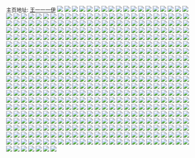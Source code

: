主页地址: [王一一一伊](https://weibo.com/u/6281060419) 
![](https://wx4.sinaimg.cn/mw2000/006R4GK7ly1gse74gouhmj31lh24n1kz.jpg) 
![](https://wx4.sinaimg.cn/mw2000/006R4GK7ly1gsddp45deqj32c02c0k7m.jpg) 
![](https://wx4.sinaimg.cn/mw2000/006R4GK7ly1gsddp38z71j61ws1wsdqy02.jpg) 
![](https://wx4.sinaimg.cn/mw2000/006R4GK7ly1gsddp59yi9j32c02c0txf.jpg) 
![](https://wx4.sinaimg.cn/mw2000/006R4GK7ly1gsddp28k4yj32c02c07lr.jpg) 
![](https://wx4.sinaimg.cn/mw2000/006R4GK7ly1gsb2dtpb1rj320d2oh4qv.jpg) 
![](https://wx4.sinaimg.cn/mw2000/006R4GK7ly1gsb2dy4m41j32c0340he2.jpg) 
![](https://wx4.sinaimg.cn/mw2000/006R4GK7ly1gsb2e3osckj32c0340u13.jpg) 
![](https://wx4.sinaimg.cn/mw2000/006R4GK7ly1gsb2e6lyagj31jm226x6r.jpg) 
![](https://wx4.sinaimg.cn/mw2000/006R4GK7ly1gsb2e9mht5j31vd2huqv9.jpg) 
![](https://wx4.sinaimg.cn/mw2000/006R4GK7ly1gsb2ekn6xnj32c0340b2e.jpg) 
![](https://wx4.sinaimg.cn/mw2000/006R4GK7ly1gsb2ed6jpgj32c0340x6q.jpg) 
![](https://wx4.sinaimg.cn/mw2000/006R4GK7ly1gsb2egqp93j31sc2ds4qs.jpg) 
![](https://wx4.sinaimg.cn/mw2000/006R4GK7ly1gsb2em3p7kj32c0340b0g.jpg) 
![](https://wx4.sinaimg.cn/mw2000/006R4GK7ly1gs9xzqxhkcj32c0340nja.jpg) 
![](https://wx4.sinaimg.cn/mw2000/006R4GK7ly1gs8htkbagoj30uo0n0425.jpg) 
![](https://wx4.sinaimg.cn/mw2000/006R4GK7ly1gs8htkl3okj30uo0n0n1c.jpg) 
![](https://wx4.sinaimg.cn/mw2000/006R4GK7ly1gs8htku60xj60uo0n0gpg02.jpg) 
![](https://wx4.sinaimg.cn/mw2000/006R4GK7ly1gs8htjfncpj30w70n0430.jpg) 
![](https://wx4.sinaimg.cn/mw2000/006R4GK7ly1gs8htl1nw4j30mg0gu40x.jpg) 
![](https://wx4.sinaimg.cn/mw2000/006R4GK7ly1gs8htot9r9j328w2zv1l8.jpg) 
![](https://wx4.sinaimg.cn/mw2000/006R4GK7ly1gs6b10z7rtj31o0280qv9.jpg) 
![](https://wx4.sinaimg.cn/mw2000/006R4GK7ly1gs6b0dtkjaj31sc2dsu12.jpg) 
![](https://wx4.sinaimg.cn/mw2000/006R4GK7ly1gs6b125ap5j30zk0k042h.jpg) 
![](https://wx4.sinaimg.cn/mw2000/006R4GK7ly1gs6b1gifwyj31uk2gq7wi.jpg) 
![](https://wx4.sinaimg.cn/mw2000/006R4GK7ly1gs6b0kfj22j32681moe82.jpg) 
![](https://wx4.sinaimg.cn/mw2000/006R4GK7ly1gs6b1nvfzxj33402c04hq.jpg) 
![](https://wx4.sinaimg.cn/mw2000/006R4GK7ly1gs6b1ai0uaj32aq32ae83.jpg) 
![](https://wx4.sinaimg.cn/mw2000/006R4GK7ly1gs6b1hsiafj31dq11b16s.jpg) 
![](https://wx4.sinaimg.cn/mw2000/006R4GK7ly1gs6b1ligvgj32c03407wh.jpg) 
![](https://wx4.sinaimg.cn/mw2000/006R4GK7ly1gs4u734021j30rr0ktn0w.jpg) 
![](https://wx4.sinaimg.cn/mw2000/006R4GK7ly1gs434b0agzj31sc2ds4qx.jpg) 
![](https://wx4.sinaimg.cn/mw2000/006R4GK7ly1gs434ei6gwj31nu28we88.jpg) 
![](https://wx4.sinaimg.cn/mw2000/006R4GK7ly1gs4345mptcj325g2vh1fi.jpg) 
![](https://wx4.sinaimg.cn/mw2000/006R4GK7ly1gs434fv904j31y62lknpd.jpg) 
![](https://wx4.sinaimg.cn/mw2000/006R4GK7ly1gs17k4p37lj32ta23ykju.jpg) 
![](https://wx4.sinaimg.cn/mw2000/006R4GK7ly1gs07ydip94j32f11tax6q.jpg) 
![](https://wx4.sinaimg.cn/mw2000/006R4GK7ly1gs07y40n7qj31ex1vwkjl.jpg) 
![](https://wx4.sinaimg.cn/mw2000/006R4GK7ly1gs07ygwzfkj30ux17b4j2.jpg) 
![](https://wx4.sinaimg.cn/mw2000/006R4GK7ly1gs06m5jyvsj31xa2kdnpf.jpg) 
![](https://wx4.sinaimg.cn/mw2000/006R4GK7ly1gs06l2p9q3j31g61ywe81.jpg) 
![](https://wx4.sinaimg.cn/mw2000/006R4GK7ly1gs06mzlv0zj322o2rl1kz.jpg) 
![](https://wx4.sinaimg.cn/mw2000/006R4GK7ly1gs06loxrpmj31q01q1u0x.jpg) 
![](https://wx4.sinaimg.cn/mw2000/006R4GK7ly1gs06mb3a12j32722721ky.jpg) 
![](https://wx4.sinaimg.cn/mw2000/006R4GK7ly1gs06mm9huzj32bz2bzx6q.jpg) 
![](https://wx4.sinaimg.cn/mw2000/006R4GK7ly1gs06n3e0ffj32c0340tst.jpg) 
![](https://wx4.sinaimg.cn/mw2000/006R4GK7ly1gs06n8fx8tj324j2u1x6p.jpg) 
![](https://wx4.sinaimg.cn/mw2000/006R4GK7ly1gs06nfjqgwj327c27dqva.jpg) 
![](https://wx4.sinaimg.cn/mw2000/006R4GK7ly1grx6tbaug1j31o01o0npe.jpg) 
![](https://wx4.sinaimg.cn/mw2000/006R4GK7ly1grx6tp7byij31j021c7wl.jpg) 
![](https://wx4.sinaimg.cn/mw2000/006R4GK7ly1gruky3jewzj32c0340kjx.jpg) 
![](https://wx4.sinaimg.cn/mw2000/006R4GK7ly1grukwsr60zj32c03407wi.jpg) 
![](https://wx4.sinaimg.cn/mw2000/006R4GK7ly1grukyo71yhj32c0340kjr.jpg) 
![](https://wx4.sinaimg.cn/mw2000/006R4GK7ly1grukypcapej31xz2lbdmx.jpg) 
![](https://wx4.sinaimg.cn/mw2000/006R4GK7ly1grukyqqo4rj32c0340wns.jpg) 
![](https://wx4.sinaimg.cn/mw2000/006R4GK7ly1grukyu2k1hj32c0340e36.jpg) 
![](https://wx4.sinaimg.cn/mw2000/006R4GK7ly1gruf5ijqivj31i32041kx.jpg) 
![](https://wx4.sinaimg.cn/mw2000/006R4GK7ly1gruf6337qxj31oe28jqvb.jpg) 
![](https://wx4.sinaimg.cn/mw2000/006R4GK7ly1gruf5eo2dxj31qa2b27wh.jpg) 
![](https://wx4.sinaimg.cn/mw2000/006R4GK7ly1gruf72n98kj32c03407wt.jpg) 
![](https://wx4.sinaimg.cn/mw2000/006R4GK7ly1grtbzlp73aj30uk0ukwmp.jpg) 
![](https://wx4.sinaimg.cn/mw2000/006R4GK7ly1grtbzwl4eqj32yo1zyu0y.jpg) 
![](https://wx4.sinaimg.cn/mw2000/006R4GK7ly1grtbzmsafgj30n01dsaue.jpg) 
![](https://wx4.sinaimg.cn/mw2000/006R4GK7ly1grtc02buc4j61m01nzhdt02.jpg) 
![](https://wx4.sinaimg.cn/mw2000/006R4GK7ly1grtbzyncs3j33402c0qnw.jpg) 
![](https://wx4.sinaimg.cn/mw2000/006R4GK7ly1grtc0atlx0j31kw1kw1kz.jpg) 
![](https://wx4.sinaimg.cn/mw2000/006R4GK7ly1grs75nhfehj31my26lnpf.jpg) 
![](https://wx4.sinaimg.cn/mw2000/006R4GK7ly1grs74dr101j31nt27q7wh.jpg) 
![](https://wx4.sinaimg.cn/mw2000/006R4GK7ly1gromnci6mlj31st2ef1kx.jpg) 
![](https://wx4.sinaimg.cn/mw2000/006R4GK7ly1gromn9rtm9j30n01dsb29.jpg) 
![](https://wx4.sinaimg.cn/mw2000/006R4GK7ly1grnyb34i6tj33402c0npd.jpg) 
![](https://wx4.sinaimg.cn/mw2000/006R4GK7ly1grnyb5b8yzj30n01ds1kx.jpg) 
![](https://wx4.sinaimg.cn/mw2000/006R4GK7ly1grnybdyix7j32jo1wrx6p.jpg) 
![](https://wx4.sinaimg.cn/mw2000/006R4GK7ly1grnybz51k1j32bb333hdu.jpg) 
![](https://wx4.sinaimg.cn/mw2000/006R4GK7ly1grnybq1z09j32qf4dve84.jpg) 
![](https://wx4.sinaimg.cn/mw2000/006R4GK7ly1grnyc69gq9j33332bbx6q.jpg) 
![](https://wx4.sinaimg.cn/mw2000/006R4GK7ly1grnycfo73hj33332bbe83.jpg) 
![](https://wx4.sinaimg.cn/mw2000/006R4GK7ly1grnycr0e4ij33332bbu0z.jpg) 
![](https://wx4.sinaimg.cn/mw2000/006R4GK7ly1grnycwnjvvj31tn2fjkjl.jpg) 
![](https://wx4.sinaimg.cn/mw2000/006R4GK7ly1grmpgx0ffwj31fp1wxqv9.jpg) 
![](https://wx4.sinaimg.cn/mw2000/006R4GK7ly1grmpifkkm8j32h91uy7wp.jpg) 
![](https://wx4.sinaimg.cn/mw2000/006R4GK7ly1grmpggmagxj31k02bzkjs.jpg) 
![](https://wx4.sinaimg.cn/mw2000/006R4GK7ly1grmpivr32hj31k522u1l2.jpg) 
![](https://wx4.sinaimg.cn/mw2000/006R4GK7ly1grmphr11saj31sc2drkjs.jpg) 
![](https://wx4.sinaimg.cn/mw2000/006R4GK7ly1grmpj7oiupj31bh1rbkjo.jpg) 
![](https://wx4.sinaimg.cn/mw2000/006R4GK7ly1grmpjtco3rj31qs2bqkjq.jpg) 
![](https://wx4.sinaimg.cn/mw2000/006R4GK7ly1grmpjbjafyj33402c0e81.jpg) 
![](https://wx4.sinaimg.cn/mw2000/006R4GK7ly1grmpk5wzrjj61sx2ek4qs02.jpg) 
![](https://wx4.sinaimg.cn/mw2000/006R4GK7ly1grmbuigmwdj32mc1yr7wi.jpg) 
![](https://wx4.sinaimg.cn/mw2000/006R4GK7ly1grmbukhg6dj330j29e1kx.jpg) 
![](https://wx4.sinaimg.cn/mw2000/006R4GK7ly1grlmohk5z3j32nu1zwe81.jpg) 
![](https://wx4.sinaimg.cn/mw2000/006R4GK7ly1grlmodnsjwj33402c0x6v.jpg) 
![](https://wx4.sinaimg.cn/mw2000/006R4GK7ly1grl749itanj31tb2f3hdu.jpg) 
![](https://wx4.sinaimg.cn/mw2000/006R4GK7ly1grl74764umj30n01ds4qp.jpg) 
![](https://wx4.sinaimg.cn/mw2000/006R4GK7ly1grl74ce6bej32c0340npd.jpg) 
![](https://wx4.sinaimg.cn/mw2000/006R4GK7ly1grl74im9qzj32on20hhdz.jpg) 
![](https://wx4.sinaimg.cn/mw2000/006R4GK7ly1grl74jidrgj30uu0kk7bp.jpg) 
![](https://wx4.sinaimg.cn/mw2000/006R4GK7ly1grl74kd2vqj30u00tzkba.jpg) 
![](https://wx4.sinaimg.cn/mw2000/006R4GK7ly1grl74mlavbj32c02c0e81.jpg) 
![](https://wx4.sinaimg.cn/mw2000/006R4GK7ly1grl74oa2qej30ja15rahm.jpg) 
![](https://wx4.sinaimg.cn/mw2000/006R4GK7ly1grl74zpvqkj32dr1sc7wm.jpg) 
![](https://wx4.sinaimg.cn/mw2000/006R4GK7ly1grgi0fhfikj31tf2f8h70.jpg) 
![](https://wx4.sinaimg.cn/mw2000/006R4GK7ly1grgi0o7niaj31rb2cex6q.jpg) 
![](https://wx4.sinaimg.cn/mw2000/006R4GK7ly1grgi21p81tj326m2wtx70.jpg) 
![](https://wx4.sinaimg.cn/mw2000/006R4GK7ly1grgi12uxg0j32ds1sce85.jpg) 
![](https://wx4.sinaimg.cn/mw2000/006R4GK7ly1grgi22os1wj30n00euwfl.jpg) 
![](https://wx4.sinaimg.cn/mw2000/006R4GK7ly1grgi29e6h2j32yw286u0y.jpg) 
![](https://wx4.sinaimg.cn/mw2000/006R4GK7ly1grgi2dqp3aj32c0340hdt.jpg) 
![](https://wx4.sinaimg.cn/mw2000/006R4GK7ly1grgi32ip6uj32c02c01l5.jpg) 
![](https://wx4.sinaimg.cn/mw2000/006R4GK7ly1grgi34snkmj329c1p0e2w.jpg) 
![](https://wx4.sinaimg.cn/mw2000/006R4GK7ly1grbv0l36tnj329o30wb2l.jpg) 
![](https://wx4.sinaimg.cn/mw2000/006R4GK7ly1grbv0pzzcjj326v2x6x6p.jpg) 
![](https://wx4.sinaimg.cn/mw2000/006R4GK7ly1grbv1zpiayj335s23u1ld.jpg) 
![](https://wx4.sinaimg.cn/mw2000/006R4GK7ly1grbv2lz3p2j34802tche0.jpg) 
![](https://wx4.sinaimg.cn/mw2000/006R4GK7ly1grbv37aj21j31w12iqu12.jpg) 
![](https://wx4.sinaimg.cn/mw2000/006R4GK7ly1grbv3lqyszj31yd1gshdx.jpg) 
![](https://wx4.sinaimg.cn/mw2000/006R4GK7ly1grbuzgbhnxj30tu1h3wq3.jpg) 
![](https://wx4.sinaimg.cn/mw2000/006R4GK7ly1grbv3xg216j32bb333u0z.jpg) 
![](https://wx4.sinaimg.cn/mw2000/006R4GK7ly1grbv42olusj33332bb4qq.jpg) 
![](https://wx4.sinaimg.cn/mw2000/006R4GK7ly1gra25ima3xj30mc0ts0zm.jpg) 
![](https://wx4.sinaimg.cn/mw2000/006R4GK7ly1gra25suqi7j33332bb1kz.jpg) 
![](https://wx4.sinaimg.cn/mw2000/006R4GK7ly1gra26gv2k3j326v2x6x6p.jpg) 
![](https://wx4.sinaimg.cn/mw2000/006R4GK7ly1gra264rl0mj31qc2b4b2b.jpg) 
![](https://wx4.sinaimg.cn/mw2000/006R4GK7ly1gra267x259j31qy2bxb29.jpg) 
![](https://wx4.sinaimg.cn/mw2000/006R4GK7ly1gra26aq4yaj31po2a84qp.jpg) 
![](https://wx4.sinaimg.cn/mw2000/006R4GK7ly1gra26ozvkgj32bb333npd.jpg) 
![](https://wx4.sinaimg.cn/mw2000/006R4GK7ly1gra25ftuhfj315p1jmnii.jpg) 
![](https://wx4.sinaimg.cn/mw2000/006R4GK7ly1gra26xhu7tj323e2sjx6p.jpg) 
![](https://wx4.sinaimg.cn/mw2000/006R4GK7ly1gr7tb1g7xoj33402c0nct.jpg) 
![](https://wx4.sinaimg.cn/mw2000/006R4GK7ly1gr7tb38nn4j33402c0apb.jpg) 
![](https://wx4.sinaimg.cn/mw2000/006R4GK7ly1gr7taz9jpaj33402c07jo.jpg) 
![](https://wx4.sinaimg.cn/mw2000/006R4GK7ly1gr7p5nz3lqj30n01ds4gs.jpg) 
![](https://wx4.sinaimg.cn/mw2000/006R4GK7ly1gr7p4ezoa2j33332bb4qr.jpg) 
![](https://wx4.sinaimg.cn/mw2000/006R4GK7ly1gr7p5odup3j30jw0ecgmn.jpg) 
![](https://wx4.sinaimg.cn/mw2000/006R4GK7ly1gr7p3aal8cj33332bbkjt.jpg) 
![](https://wx4.sinaimg.cn/mw2000/006R4GK7ly1gr7p5wr8p3j32av2avkjm.jpg) 
![](https://wx4.sinaimg.cn/mw2000/006R4GK7ly1gr7p669aqcj31zi2nc4qq.jpg) 
![](https://wx4.sinaimg.cn/mw2000/006R4GK7ly1gr7p6erijdj32x726w7wi.jpg) 
![](https://wx4.sinaimg.cn/mw2000/006R4GK7ly1gr7p6lselnj320b2oeb2a.jpg) 
![](https://wx4.sinaimg.cn/mw2000/006R4GK7ly1gr7p6yud9rj33332bbb2c.jpg) 
![](https://wx4.sinaimg.cn/mw2000/006R4GK7ly1gr6br7m2mhj33402c04pl.jpg) 
![](https://wx4.sinaimg.cn/mw2000/006R4GK7ly1gr6br9dxp6j30jx0rc455.jpg) 
![](https://wx4.sinaimg.cn/mw2000/006R4GK7ly1gr6brb3zaqj32ds1sckgf.jpg) 
![](https://wx4.sinaimg.cn/mw2000/006R4GK7ly1gr6brznyrzj33402c0qva.jpg) 
![](https://wx4.sinaimg.cn/mw2000/006R4GK7ly1gr6bs4qai2j33402c0qv5.jpg) 
![](https://wx4.sinaimg.cn/mw2000/006R4GK7ly1gr6bsaj5n0j31q42aue81.jpg) 
![](https://wx4.sinaimg.cn/mw2000/006R4GK7ly1gr6bsco2bwj30n01dsar9.jpg) 
![](https://wx4.sinaimg.cn/mw2000/006R4GK7ly1gr6bsfnjxej32wh2151kx.jpg) 
![](https://wx4.sinaimg.cn/mw2000/006R4GK7ly1gr6bsgx6phj30n01dsgrg.jpg) 
![](https://wx4.sinaimg.cn/mw2000/006R4GK7ly1gr1z6henplj32ds1scb2d.jpg) 
![](https://wx4.sinaimg.cn/mw2000/006R4GK7ly1gr1z619h15j328z3001kz.jpg) 
![](https://wx4.sinaimg.cn/mw2000/006R4GK7ly1gr1z6uc1u9j31h11yq7wj.jpg) 
![](https://wx4.sinaimg.cn/mw2000/006R4GK7ly1gr1z6lhb68j32b31qbx6p.jpg) 
![](https://wx4.sinaimg.cn/mw2000/006R4GK7ly1gr1z7hl6tmj33402c0he0.jpg) 
![](https://wx4.sinaimg.cn/mw2000/006R4GK7ly1gr1z8tjkslj32c0340npt.jpg) 
![](https://wx4.sinaimg.cn/mw2000/006R4GK7ly1gr1kbkdpjmj31e821xu0y.jpg) 
![](https://wx4.sinaimg.cn/mw2000/006R4GK7ly1gqykcv4kgyj31sc2ds1l1.jpg) 
![](https://wx4.sinaimg.cn/mw2000/006R4GK7ly1gqykcxlexcj32b31qbx6p.jpg) 
![](https://wx4.sinaimg.cn/mw2000/006R4GK7ly1gqykd2hf5xj32c0340npt.jpg) 
![](https://wx4.sinaimg.cn/mw2000/006R4GK7ly1gqykct009dj32dw1sfkg3.jpg) 
![](https://wx4.sinaimg.cn/mw2000/006R4GK7ly1gqykd4lqukj31sc2ds4qt.jpg) 
![](https://wx4.sinaimg.cn/mw2000/006R4GK7ly1gqykd6rv0fj32ds1sckjo.jpg) 
![](https://wx4.sinaimg.cn/mw2000/006R4GK7ly1gqulzbrfw2j31kg1kgu03.jpg) 
![](https://wx4.sinaimg.cn/mw2000/006R4GK7ly1gqulzfkgf4j320x1cl4qr.jpg) 
![](https://wx4.sinaimg.cn/mw2000/006R4GK7ly1gqsrupqn7vj30mz070myq.jpg) 
![](https://wx4.sinaimg.cn/mw2000/006R4GK7ly1gqsjto821tj32ds1sc1l2.jpg) 
![](https://wx4.sinaimg.cn/mw2000/006R4GK7ly1gqsjtrvf07j32ds1scu11.jpg) 
![](https://wx4.sinaimg.cn/mw2000/006R4GK7ly1gqr7hptesqj335s23u7wj.jpg) 
![](https://wx4.sinaimg.cn/mw2000/006R4GK7ly1gqr7i5hulrj323u35skjm.jpg) 
![](https://wx4.sinaimg.cn/mw2000/006R4GK7ly1gqr7hzwph8j332h21n1l0.jpg) 
![](https://wx4.sinaimg.cn/mw2000/006R4GK7ly1gqr7iqrgo3j31fi1wohdw.jpg) 
![](https://wx4.sinaimg.cn/mw2000/006R4GK7ly1gqr7igqbdyj335s23u4qs.jpg) 
![](https://wx4.sinaimg.cn/mw2000/006R4GK7ly1gqr7iuhllvj31ku23skjp.jpg) 
![](https://wx4.sinaimg.cn/mw2000/006R4GK7ly1gqr7hlyz1rj323u35sx6q.jpg) 
![](https://wx4.sinaimg.cn/mw2000/006R4GK7ly1gqr7il3fs0j334w2394qr.jpg) 
![](https://wx4.sinaimg.cn/mw2000/006R4GK7ly1gqr7ingoxxj335s23ub2b.jpg) 
![](https://wx4.sinaimg.cn/mw2000/006R4GK7ly1gqqi3nnbalj323u35s1l0.jpg) 
![](https://wx4.sinaimg.cn/mw2000/006R4GK7ly1gqqi4draftj323u35s4qq.jpg) 
![](https://wx4.sinaimg.cn/mw2000/006R4GK7ly1gqqi57bjhdj323u35se82.jpg) 
![](https://wx4.sinaimg.cn/mw2000/006R4GK7ly1gqqi4p4vg1j335s23u1l1.jpg) 
![](https://wx4.sinaimg.cn/mw2000/006R4GK7ly1gqqi44davyj33402c04qt.jpg) 
![](https://wx4.sinaimg.cn/mw2000/006R4GK7ly1gqqi52uum8j335s23u4qx.jpg) 
![](https://wx4.sinaimg.cn/mw2000/006R4GK7ly1gqqi48iy1fj31ek23uqv5.jpg) 
![](https://wx4.sinaimg.cn/mw2000/006R4GK7ly1gqqi3urlf6j323u35sb2c.jpg) 
![](https://wx4.sinaimg.cn/mw2000/006R4GK7ly1gqqi5f73h6j31oo23uu10.jpg) 
![](https://wx4.sinaimg.cn/mw2000/006R4GK7ly1gqq5hztfpbj31sc2dsnpe.jpg) 
![](https://wx4.sinaimg.cn/mw2000/006R4GK7ly1gqq5hx0joyj31sc2ds4qq.jpg) 
![](https://wx4.sinaimg.cn/mw2000/006R4GK7ly1gqpadxrkasj31sc2dse82.jpg) 
![](https://wx4.sinaimg.cn/mw2000/006R4GK7ly1gqpae5o0gvj31sc2dsx6p.jpg) 
![](https://wx4.sinaimg.cn/mw2000/006R4GK7ly1gqp5w3vyinj31v61eenpf.jpg) 
![](https://wx4.sinaimg.cn/mw2000/006R4GK7ly1gqp5vrp0tdj31cl1ss1l0.jpg) 
![](https://wx4.sinaimg.cn/mw2000/006R4GK7ly1gqp5wgzscuj31am1q6hdv.jpg) 
![](https://wx4.sinaimg.cn/mw2000/006R4GK7ly1gqo05jxi34j335s23ukjx.jpg) 
![](https://wx4.sinaimg.cn/mw2000/006R4GK7ly1gqo09exlzjj335s23unpo.jpg) 
![](https://wx4.sinaimg.cn/mw2000/006R4GK7ly1gqo06mfcufj323u35sqvg.jpg) 
![](https://wx4.sinaimg.cn/mw2000/006R4GK7ly1gqo07ete5xj32pg1syu13.jpg) 
![](https://wx4.sinaimg.cn/mw2000/006R4GK7ly1gqo04b3mk0j335s23ukjv.jpg) 
![](https://wx4.sinaimg.cn/mw2000/006R4GK7ly1gqo0b73jp8j335s23unpo.jpg) 
![](https://wx4.sinaimg.cn/mw2000/006R4GK7ly1gqo03b7fpbj323u35skjy.jpg) 
![](https://wx4.sinaimg.cn/mw2000/006R4GK7ly1gqo0ch5laxj31ro2nju14.jpg) 
![](https://wx4.sinaimg.cn/mw2000/006R4GK7ly1gqo0eqo94cj335s23u1l8.jpg) 
![](https://wx4.sinaimg.cn/mw2000/006R4GK7ly1gqmy6zoc4gj32wq1xtb2f.jpg) 
![](https://wx4.sinaimg.cn/mw2000/006R4GK7ly1gqmy7vmz4zj34802tcu12.jpg) 
![](https://wx4.sinaimg.cn/mw2000/006R4GK7ly1gqmmugnhcyj31ng2h81l1.jpg) 
![](https://wx4.sinaimg.cn/mw2000/006R4GK7ly1gqmmupch69j323u35snpk.jpg) 
![](https://wx4.sinaimg.cn/mw2000/006R4GK7ly1gqmmu7p4n9j32pr1t57wm.jpg) 
![](https://wx4.sinaimg.cn/mw2000/006R4GK7ly1gqmmv7hdarj323u35sqvc.jpg) 
![](https://wx4.sinaimg.cn/mw2000/006R4GK7ly1gqmmvodehqj335s23u1l8.jpg) 
![](https://wx4.sinaimg.cn/mw2000/006R4GK7ly1gqmmve1bjaj31q32l6x6t.jpg) 
![](https://wx4.sinaimg.cn/mw2000/006R4GK7ly1gqmmut7jlnj311j11jx6q.jpg) 
![](https://wx4.sinaimg.cn/mw2000/006R4GK7ly1gqmmvw8qopj31iw2ad1l3.jpg) 
![](https://wx4.sinaimg.cn/mw2000/006R4GK7ly1gqmmv07u7pj31vw2twqve.jpg) 
![](https://wx4.sinaimg.cn/mw2000/006R4GK7ly1gqkcl5rkg5j31vj2i1qvb.jpg) 
![](https://wx4.sinaimg.cn/mw2000/006R4GK7ly1gqkcm9zywyj33342bcx75.jpg) 
![](https://wx4.sinaimg.cn/mw2000/006R4GK7ly1gqkckkqtz8j32ds1scqvb.jpg) 
![](https://wx4.sinaimg.cn/mw2000/006R4GK7ly1gqkcmdcejsj31hc0u0k40.jpg) 
![](https://wx4.sinaimg.cn/mw2000/006R4GK7ly1gqjdxzk6smj33332bbqv5.jpg) 
![](https://wx4.sinaimg.cn/mw2000/006R4GK7ly1gqj5ie6t25j319o1owqv7.jpg) 
![](https://wx4.sinaimg.cn/mw2000/006R4GK7ly1gqj5iinc3pj31ch1smqv7.jpg) 
![](https://wx4.sinaimg.cn/mw2000/006R4GK7ly1gqj5hw6wwxj31g21xfb29.jpg) 
![](https://wx4.sinaimg.cn/mw2000/006R4GK7ly1gqj5inmyqwj31t02eo1l5.jpg) 
![](https://wx4.sinaimg.cn/mw2000/006R4GK7ly1gqj5is9ci5j31sy2elkjs.jpg) 
![](https://wx4.sinaimg.cn/mw2000/006R4GK7ly1gqj5iubz2tj31of28jhdu.jpg) 
![](https://wx4.sinaimg.cn/mw2000/006R4GK7ly1gqj5i7a67zj31ot292hdz.jpg) 
![](https://wx4.sinaimg.cn/mw2000/006R4GK7ly1gqgov7yi56j32yg27ub2a.jpg) 
![](https://wx4.sinaimg.cn/mw2000/006R4GK7ly1gqgovbvv7rj31vi2i1npi.jpg) 
![](https://wx4.sinaimg.cn/mw2000/006R4GK7ly1gqgovek5h4j31zo2nknpg.jpg) 
![](https://wx4.sinaimg.cn/mw2000/006R4GK7ly1gqgovgv4wwj31y32lghdv.jpg) 
![](https://wx4.sinaimg.cn/mw2000/006R4GK7ly1gqcghfh6hvj31ku23s1l5.jpg) 
![](https://wx4.sinaimg.cn/mw2000/006R4GK7ly1gqcghl4m1tj31d51tj4qu.jpg) 
![](https://wx4.sinaimg.cn/mw2000/006R4GK7ly1gqcghpcuj5j31mi260b2h.jpg) 
![](https://wx4.sinaimg.cn/mw2000/006R4GK7ly1gqcd9xm8juj31kb234npd.jpg) 
![](https://wx4.sinaimg.cn/mw2000/006R4GK7ly1gqb564yok4j30n00cxwfr.jpg) 
![](https://wx4.sinaimg.cn/mw2000/006R4GK7ly1gqa2o47n8rj30tz0mik9i.jpg) 
![](https://wx4.sinaimg.cn/mw2000/006R4GK7ly1gq8yb72zo4j31g62694qt.jpg) 
![](https://wx4.sinaimg.cn/mw2000/006R4GK7ly1gq8yau5fglj31t02g81l3.jpg) 
![](https://wx4.sinaimg.cn/mw2000/006R4GK7ly1gq8yai7me1j32c033zqvj.jpg) 
![](https://wx4.sinaimg.cn/mw2000/006R4GK7ly1gq64mmqq42j31a20yknit.jpg) 
![](https://wx4.sinaimg.cn/mw2000/006R4GK7ly1gq5apxfhwxj30n00oxq6r.jpg) 
![](https://wx4.sinaimg.cn/mw2000/006R4GK7ly1gq21z8ohjdj33332bbqv5.jpg) 
![](https://wx4.sinaimg.cn/mw2000/006R4GK7ly1gq1pdu9b9dj32bb333e82.jpg) 
![](https://wx4.sinaimg.cn/mw2000/006R4GK7ly1gq1peg0a5lj32sh23dx6q.jpg) 
![](https://wx4.sinaimg.cn/mw2000/006R4GK7ly1gq1pdn2wcbj32bb333b2b.jpg) 
![](https://wx4.sinaimg.cn/mw2000/006R4GK7ly1gq1pe81nycj32bb333x6v.jpg) 
![](https://wx4.sinaimg.cn/mw2000/006R4GK7ly1gq1pebeeyfj31ka2327wh.jpg) 
![](https://wx4.sinaimg.cn/mw2000/006R4GK7ly1gq1pdc00stj32bb333b2b.jpg) 
![](https://wx4.sinaimg.cn/mw2000/006R4GK7ly1gq1pembx0nj323t2kd1kz.jpg) 
![](https://wx4.sinaimg.cn/mw2000/006R4GK7ly1gq1perja1oj32bb333hdu.jpg) 
![](https://wx4.sinaimg.cn/mw2000/006R4GK7ly1gq1peys847j32bb333e83.jpg) 
![](https://wx4.sinaimg.cn/mw2000/006R4GK7ly1gq0sfpubelj325m2vi4qq.jpg) 
![](https://wx4.sinaimg.cn/mw2000/006R4GK7ly1gq0sfwq1vrj31qh333u0x.jpg) 
![](https://wx4.sinaimg.cn/mw2000/006R4GK7ly1gq0sg9209lj31y62lkx6q.jpg) 
![](https://wx4.sinaimg.cn/mw2000/006R4GK7ly1gq0sh3f3yrj326j1k3u11.jpg) 
![](https://wx4.sinaimg.cn/mw2000/006R4GK7ly1gq0shhi9k5j32tf242x6w.jpg) 
![](https://wx4.sinaimg.cn/mw2000/006R4GK7ly1gq0siioxevj32uv1lub2g.jpg) 
![](https://wx4.sinaimg.cn/mw2000/006R4GK7ly1gq0sk91ztnj31sc2dsnpj.jpg) 
![](https://wx4.sinaimg.cn/mw2000/006R4GK7ly1gq0s5rryb9j32801o0b2c.jpg) 
![](https://wx4.sinaimg.cn/mw2000/006R4GK7ly1gq0s56xxxtj31ph29znph.jpg) 
![](https://wx4.sinaimg.cn/mw2000/006R4GK7ly1gpztie58z8j31ld128npf.jpg) 
![](https://wx4.sinaimg.cn/mw2000/006R4GK7ly1gpztizhzufj334222pu16.jpg) 
![](https://wx4.sinaimg.cn/mw2000/006R4GK7ly1gpztj9kixvj34802tcnpg.jpg) 
![](https://wx4.sinaimg.cn/mw2000/006R4GK7ly1gpztj2cpqej32hu1ejb29.jpg) 
![](https://wx4.sinaimg.cn/mw2000/006R4GK7ly1gpzti4rmmsj31zz2zze88.jpg) 
![](https://wx4.sinaimg.cn/mw2000/006R4GK7ly1gpztjfda0xj34802tc1l0.jpg) 
![](https://wx4.sinaimg.cn/mw2000/006R4GK7ly1gpztjsomv6j323u35s7wi.jpg) 
![](https://wx4.sinaimg.cn/mw2000/006R4GK7ly1gpztjpjnydj32t323u1l3.jpg) 
![](https://wx4.sinaimg.cn/mw2000/006R4GK7ly1gpztjuxkmbj32sn1v2kjl.jpg) 
![](https://wx4.sinaimg.cn/mw2000/006R4GK7ly1gpzkwthlcsj335s23unpk.jpg) 
![](https://wx4.sinaimg.cn/mw2000/006R4GK7ly1gpzkwqd5sxj34802tcb2c.jpg) 
![](https://wx4.sinaimg.cn/mw2000/006R4GK7ly1gpzkx4r06cj34802tcqv7.jpg) 
![](https://wx4.sinaimg.cn/mw2000/006R4GK7ly1gpzkwwai9aj32md1ysnpj.jpg) 
![](https://wx4.sinaimg.cn/mw2000/006R4GK7ly1gpzkwz9rrfj323u35se89.jpg) 
![](https://wx4.sinaimg.cn/mw2000/006R4GK7ly1gpzkx2p430j335s23ukjr.jpg) 
![](https://wx4.sinaimg.cn/mw2000/006R4GK7ly1gpzkx7d1yoj34802tcu10.jpg) 
![](https://wx4.sinaimg.cn/mw2000/006R4GK7ly1gpzkx9mkd9j34802tce83.jpg) 
![](https://wx4.sinaimg.cn/mw2000/006R4GK7ly1gpzkxc9cb3j34802tckjo.jpg) 
![](https://wx4.sinaimg.cn/mw2000/006R4GK7ly1gpyr7dzj40j30n01ds4ex.jpg) 
![](https://wx4.sinaimg.cn/mw2000/006R4GK7ly1gpxiwjin6oj31wc2j4npj.jpg) 
![](https://wx4.sinaimg.cn/mw2000/006R4GK7ly1gpxixwe6fij320j2opkjt.jpg) 
![](https://wx4.sinaimg.cn/mw2000/006R4GK7ly1gpxiy4yytej30sk0sknpd.jpg) 
![](https://wx4.sinaimg.cn/mw2000/006R4GK7ly1gpxiylafg5j33402c01kz.jpg) 
![](https://wx4.sinaimg.cn/mw2000/006R4GK7ly1gpxizrxv5wj32032o44qw.jpg) 
![](https://wx4.sinaimg.cn/mw2000/006R4GK7ly1gpxizt5k2gj30u00u0wi0.jpg) 
![](https://wx4.sinaimg.cn/mw2000/006R4GK7ly1gpwe85d7t3j33402c0qv6.jpg) 
![](https://wx4.sinaimg.cn/mw2000/006R4GK7ly1gpwe7zj87bj327n2y77wj.jpg) 
![](https://wx4.sinaimg.cn/mw2000/006R4GK7ly1gpwe7y1ecoj333z2bze82.jpg) 
![](https://wx4.sinaimg.cn/mw2000/006R4GK7ly1gpwe813nqbj31wz2jzqv6.jpg) 
![](https://wx4.sinaimg.cn/mw2000/006R4GK7ly1gpwe876x2yj30jz09mjru.jpg) 
![](https://wx4.sinaimg.cn/mw2000/006R4GK7ly1gpwe7yinfij31h60u0dlb.jpg) 
![](https://wx4.sinaimg.cn/mw2000/006R4GK7ly1gpwe82jyr9j32bb333kjn.jpg) 
![](https://wx4.sinaimg.cn/mw2000/006R4GK7ly1gpwe83pxf8j33402c01kz.jpg) 
![](https://wx4.sinaimg.cn/mw2000/006R4GK7ly1gpwe866bw3j31so2e9u0x.jpg) 
![](https://wx4.sinaimg.cn/mw2000/006R4GK7ly1gputdjsj9nj332p2b0u12.jpg) 
![](https://wx4.sinaimg.cn/mw2000/006R4GK7ly1gputdgbq00j31vu2ighdz.jpg) 
![](https://wx4.sinaimg.cn/mw2000/006R4GK7ly1gpurt19w91j30n01dsaho.jpg) 
![](https://wx4.sinaimg.cn/mw2000/006R4GK7ly1gpurt2om26j31400u0u0x.jpg) 
![](https://wx4.sinaimg.cn/mw2000/006R4GK7ly1gpurt37bz5j30n01fr16t.jpg) 
![](https://wx4.sinaimg.cn/mw2000/006R4GK7ly1gpurta45pxj32c0340u1d.jpg) 
![](https://wx4.sinaimg.cn/mw2000/006R4GK7ly1gpurteij2cj32bb3337wq.jpg) 
![](https://wx4.sinaimg.cn/mw2000/006R4GK7ly1gpurtg4lb1j323n1kqe81.jpg) 
![](https://wx4.sinaimg.cn/mw2000/006R4GK7ly1gpurt0osgxj31zu2nse81.jpg) 
![](https://wx4.sinaimg.cn/mw2000/006R4GK7ly1gpurthawr2j33402c0hdt.jpg) 
![](https://wx4.sinaimg.cn/mw2000/006R4GK7ly1gpurtj7idcj30v60n0gt5.jpg) 
![](https://wx4.sinaimg.cn/mw2000/006R4GK7ly1gpu0hgtgd5j31iw217kjl.jpg) 
![](https://wx4.sinaimg.cn/mw2000/006R4GK7ly1gpu0hazm9tj31lb24f1l4.jpg) 
![](https://wx4.sinaimg.cn/mw2000/006R4GK7ly1gps6rqwrrqj31tu2fsx6x.jpg) 
![](https://wx4.sinaimg.cn/mw2000/006R4GK7ly1gps6rwi6u3j31m225fu10.jpg) 
![](https://wx4.sinaimg.cn/mw2000/006R4GK7ly1gps6ru3zo8j320g2olb2f.jpg) 
![](https://wx4.sinaimg.cn/mw2000/006R4GK7ly1gps6rltla1j31w12iqu12.jpg) 
![](https://wx4.sinaimg.cn/mw2000/006R4GK7ly1gps6s1o53ij31g21xfu0y.jpg) 
![](https://wx4.sinaimg.cn/mw2000/006R4GK7ly1gps6rikceyj32c0340he3.jpg) 
![](https://wx4.sinaimg.cn/mw2000/006R4GK7ly1gps6rzpb5fj31yd1gshdx.jpg) 
![](https://wx4.sinaimg.cn/mw2000/006R4GK7ly1gps6s3csgrj31kh23bb2b.jpg) 
![](https://wx4.sinaimg.cn/mw2000/006R4GK7ly1gps6rxf2hnj31f61w8nhv.jpg) 
![](https://wx4.sinaimg.cn/mw2000/006R4GK7ly1gpo4atay0vj32mh1yf4qp.jpg) 
![](https://wx4.sinaimg.cn/mw2000/006R4GK7ly1gpmtjdx9tgj33402c0kjl.jpg) 
![](https://wx4.sinaimg.cn/mw2000/006R4GK7ly1gpmtjfn6wuj32ho1v91kx.jpg) 
![](https://wx4.sinaimg.cn/mw2000/006R4GK7ly1gplvvc4zhpj30n00yiwli.jpg) 
![](https://wx4.sinaimg.cn/mw2000/006R4GK7ly1gpi68ym75nj311i0s4n8q.jpg) 
![](https://wx4.sinaimg.cn/mw2000/006R4GK7ly1gpfq1qu4nyj30n01dstix.jpg) 
![](https://wx4.sinaimg.cn/mw2000/006R4GK7ly1gpfq1szqnhj33402c0b2a.jpg) 
![](https://wx4.sinaimg.cn/mw2000/006R4GK7ly1gpa81paa8nj31vk2i3b29.jpg) 
![](https://wx4.sinaimg.cn/mw2000/006R4GK7ly1gpa81qxdrbj321d2pt7wh.jpg) 
![](https://wx4.sinaimg.cn/mw2000/006R4GK7ly1gpa81n3e8sj333z2bz7wj.jpg) 
![](https://wx4.sinaimg.cn/mw2000/006R4GK7ly1gpa81t4msbj31sc2ds1ky.jpg) 
![](https://wx4.sinaimg.cn/mw2000/006R4GK7ly1gp8xp3axtjj32ds1scu0x.jpg) 
![](https://wx4.sinaimg.cn/mw2000/006R4GK7ly1gp8xoipjy4j326b2wfnpd.jpg) 
![](https://wx4.sinaimg.cn/mw2000/006R4GK7ly1gp8xotvbwuj32ds1scx6p.jpg) 
![](https://wx4.sinaimg.cn/mw2000/006R4GK7ly1gp8xojqm5wj33402c0qv5.jpg) 
![](https://wx4.sinaimg.cn/mw2000/006R4GK7ly1gp8xoplrmaj31u12fzhe8.jpg) 
![](https://wx4.sinaimg.cn/mw2000/006R4GK7ly1gp8xoxdbekj32yu2847wk.jpg) 
![](https://wx4.sinaimg.cn/mw2000/006R4GK7ly1gp8xp13qphj325f2v8kjo.jpg) 
![](https://wx4.sinaimg.cn/mw2000/006R4GK7ly1gp8xokm6wgj326j2wpkjl.jpg) 
![](https://wx4.sinaimg.cn/mw2000/006R4GK7ly1gp8xp29xz5j30q80yytjy.jpg) 
![](https://wx4.sinaimg.cn/mw2000/006R4GK7ly1gp7rw2uv4uj31sc2dsu0x.jpg) 
![](https://wx4.sinaimg.cn/mw2000/006R4GK7ly1gp7jvkx7a1j30sl125k0s.jpg) 
![](https://wx4.sinaimg.cn/mw2000/006R4GK7ly1gp6quv09fcj31sc2ds7wh.jpg) 
![](https://wx4.sinaimg.cn/mw2000/006R4GK7ly1gp6qur3fy6j333z2bzqv6.jpg) 
![](https://wx4.sinaimg.cn/mw2000/006R4GK7ly1gp6qulo5qrj31sc2dsnpd.jpg) 
![](https://wx4.sinaimg.cn/mw2000/006R4GK7ly1gp6qu8oqx7j32c0352npf.jpg) 
![](https://wx4.sinaimg.cn/mw2000/006R4GK7ly1gp6qtx57g5j311t1ef4eq.jpg) 
![](https://wx4.sinaimg.cn/mw2000/006R4GK7ly1gp6qugiiugj322t34k4qr.jpg) 
![](https://wx4.sinaimg.cn/mw2000/006R4GK7ly1gp6quhy0knj31ag1pyh6b.jpg) 
![](https://wx4.sinaimg.cn/mw2000/006R4GK7ly1gp6qtw691mj31ko1ko4hv.jpg) 
![](https://wx4.sinaimg.cn/mw2000/006R4GK7ly1gp6quj1n3fj318c1n5n7u.jpg) 
![](https://wx4.sinaimg.cn/mw2000/006R4GK7ly1gp5qz0ga9zj32vn25qqv5.jpg) 
![](https://wx4.sinaimg.cn/mw2000/006R4GK7ly1gp5qz5lez9j32bb333kjn.jpg) 
![](https://wx4.sinaimg.cn/mw2000/006R4GK7ly1gp5qz8a3gfj32jz1wzkjl.jpg) 
![](https://wx4.sinaimg.cn/mw2000/006R4GK7ly1gp5qyxcj89j31t61g5nf6.jpg) 
![](https://wx4.sinaimg.cn/mw2000/006R4GK7ly1gp5qzaw2lpj328b2z3npe.jpg) 
![](https://wx4.sinaimg.cn/mw2000/006R4GK7ly1gp5qzc6mxrj33332bbb29.jpg) 
![](https://wx4.sinaimg.cn/mw2000/006R4GK7ly1gp5qzf693cj33332bbu0z.jpg) 
![](https://wx4.sinaimg.cn/mw2000/006R4GK7ly1gp5qzh4og1j30n00n0js4.jpg) 
![](https://wx4.sinaimg.cn/mw2000/006R4GK7ly1gp4abeuuivj31sy2el7d8.jpg) 
![](https://wx4.sinaimg.cn/mw2000/006R4GK7ly1gp4abdzsljj31rj2cpdla.jpg) 
![](https://wx4.sinaimg.cn/mw2000/006R4GK7ly1gp4abhp823j31sc2dskd2.jpg) 
![](https://wx4.sinaimg.cn/mw2000/006R4GK7ly1gp4ach3k60j31sc2dse6t.jpg) 
![](https://wx4.sinaimg.cn/mw2000/006R4GK7ly1gp24cwxveuj30n00yidl7.jpg) 
![](https://wx4.sinaimg.cn/mw2000/006R4GK7ly1gp24cyfaywj30n01dstnf.jpg) 
![](https://wx4.sinaimg.cn/mw2000/006R4GK7ly1gp24d0ox7sj32gs1ul7qt.jpg) 
![](https://wx4.sinaimg.cn/mw2000/006R4GK7ly1gozf3mt28lj32bb333hdu.jpg) 
![](https://wx4.sinaimg.cn/mw2000/006R4GK7ly1gozf3u4odkj32bb333u0y.jpg) 
![](https://wx4.sinaimg.cn/mw2000/006R4GK7ly1gozf485jhaj32bb3331kz.jpg) 
![](https://wx4.sinaimg.cn/mw2000/006R4GK7ly1gozf4mhqoqj33332bb1kz.jpg) 
![](https://wx4.sinaimg.cn/mw2000/006R4GK7ly1gozf3ysq76j31xz1xzkjl.jpg) 
![](https://wx4.sinaimg.cn/mw2000/006R4GK7ly1gozf4by4g5j31o2283u0x.jpg) 
![](https://wx4.sinaimg.cn/mw2000/006R4GK7ly1gozf4379fsj32bb3331ky.jpg) 
![](https://wx4.sinaimg.cn/mw2000/006R4GK7ly1gozf3hzxlvj32c0340x6p.jpg) 
![](https://wx4.sinaimg.cn/mw2000/006R4GK7ly1gozf4j2wfsj32bb3334qr.jpg) 
![](https://wx4.sinaimg.cn/mw2000/006R4GK7ly1goymutowbaj32bb3337wj.jpg) 
![](https://wx4.sinaimg.cn/mw2000/006R4GK7ly1goymv5h7u7j32bb3337wk.jpg) 
![](https://wx4.sinaimg.cn/mw2000/006R4GK7ly1goymuq3qs1j32182pm1kz.jpg) 
![](https://wx4.sinaimg.cn/mw2000/006R4GK7ly1goymv28w6pj33332bbhdw.jpg) 
![](https://wx4.sinaimg.cn/mw2000/006R4GK7ly1goymv8gpkbj320r2p01kz.jpg) 
![](https://wx4.sinaimg.cn/mw2000/006R4GK7ly1goymuyb67aj32bb333u10.jpg) 
![](https://wx4.sinaimg.cn/mw2000/006R4GK7ly1goymvao2yyj31ym2m5kjl.jpg) 
![](https://wx4.sinaimg.cn/mw2000/006R4GK7ly1goymvealrvj33402c0b29.jpg) 
![](https://wx4.sinaimg.cn/mw2000/006R4GK7ly1goymvcoitgj31ya2lpqv6.jpg) 
![](https://wx4.sinaimg.cn/mw2000/006R4GK7ly1goxpx4s5zfj30u01hcth7.jpg) 
![](https://wx4.sinaimg.cn/mw2000/006R4GK7ly1goxpx3va0oj31sc2dsb29.jpg) 
![](https://wx4.sinaimg.cn/mw2000/006R4GK7ly1goxpxr4huhj30qq0qqdza.jpg) 
![](https://wx4.sinaimg.cn/mw2000/006R4GK7ly1goxpx0c7y0j32162pk7wh.jpg) 
![](https://wx4.sinaimg.cn/mw2000/006R4GK7ly1goxpxanigzj33402c0kjl.jpg) 
![](https://wx4.sinaimg.cn/mw2000/006R4GK7ly1goxpx726xaj32582uyb29.jpg) 
![](https://wx4.sinaimg.cn/mw2000/006R4GK7ly1gowe111rihj31pk2a2e81.jpg) 
![](https://wx4.sinaimg.cn/mw2000/006R4GK7ly1gowe13sx33j32bb333e83.jpg) 
![](https://wx4.sinaimg.cn/mw2000/006R4GK7ly1gowe1tyqtej32bb3334qr.jpg) 
![](https://wx4.sinaimg.cn/mw2000/006R4GK7ly1gowe16rq8mj31rs2d1x6p.jpg) 
![](https://wx4.sinaimg.cn/mw2000/006R4GK7ly1gowe0zkdcdj32c02c01l0.jpg) 
![](https://wx4.sinaimg.cn/mw2000/006R4GK7ly1gowe1j9yl2j32bb333e84.jpg) 
![](https://wx4.sinaimg.cn/mw2000/006R4GK7ly1gowe1pm4xoj325d2v6qv6.jpg) 
![](https://wx4.sinaimg.cn/mw2000/006R4GK7ly1gowe1ndv9ij32bb333x6r.jpg) 
![](https://wx4.sinaimg.cn/mw2000/006R4GK7ly1gowe1rbti3j31o828bx6p.jpg) 
![](https://wx4.sinaimg.cn/mw2000/006R4GK7ly1gottfxmhcrj30mo0c9abj.jpg) 
![](https://wx4.sinaimg.cn/mw2000/006R4GK7ly1gottfy9bcqj30n01dsgwu.jpg) 
![](https://wx4.sinaimg.cn/mw2000/006R4GK7ly1gottfvy07pj32c0340b29.jpg) 
![](https://wx4.sinaimg.cn/mw2000/006R4GK7ly1gosvkaxxgij32c0340b2b.jpg) 
![](https://wx4.sinaimg.cn/mw2000/006R4GK7ly1gosvjq4pt7j31x92kc1ky.jpg) 
![](https://wx4.sinaimg.cn/mw2000/006R4GK7ly1gosvkeyh3cj31kc234arg.jpg) 
![](https://wx4.sinaimg.cn/mw2000/006R4GK7ly1gosvll494hj32ds1scnpd.jpg) 
![](https://wx4.sinaimg.cn/mw2000/006R4GK7ly1gosvkoofb3j31ig20me81.jpg) 
![](https://wx4.sinaimg.cn/mw2000/006R4GK7ly1gosvm26eo1j32ds1sckjl.jpg) 
![](https://wx4.sinaimg.cn/mw2000/006R4GK7ly1gorwmgjujij30ty13yqhg.jpg) 
![](https://wx4.sinaimg.cn/mw2000/006R4GK7ly1gorwmbp5asj31a80yok7s.jpg) 
![](https://wx4.sinaimg.cn/mw2000/006R4GK7ly1gorwmz579nj30xw197duy.jpg) 
![](https://wx4.sinaimg.cn/mw2000/006R4GK7ly1gorwn8pvfmj312o0t0k29.jpg) 
![](https://wx4.sinaimg.cn/mw2000/006R4GK7ly1gorwnhuo6gj31a80yondu.jpg) 
![](https://wx4.sinaimg.cn/mw2000/006R4GK7ly1gorwnt5493j30yi1a0tos.jpg) 
![](https://wx4.sinaimg.cn/mw2000/006R4GK7ly1goro9jukrfj32ds1sc4qp.jpg) 
![](https://wx4.sinaimg.cn/mw2000/006R4GK7ly1goro9lkzxtj31sc2dskjl.jpg) 
![](https://wx4.sinaimg.cn/mw2000/006R4GK7ly1goro9ml1jpj31sc2dsnpd.jpg) 
![](https://wx4.sinaimg.cn/mw2000/006R4GK7ly1goro9nkxldj32ds1scu0x.jpg) 
![](https://wx4.sinaimg.cn/mw2000/006R4GK7ly1goro9ieb7tj32ds1sc4qp.jpg) 
![](https://wx4.sinaimg.cn/mw2000/006R4GK7ly1goro9pbmz6j32ds1scu0x.jpg) 
![](https://wx4.sinaimg.cn/mw2000/006R4GK7ly1goro9qgjg1j32ds1schdt.jpg) 
![](https://wx4.sinaimg.cn/mw2000/006R4GK7ly1goro9rfgm0j32ds1schdt.jpg) 
![](https://wx4.sinaimg.cn/mw2000/006R4GK7ly1goro9sitydj31sc2dskjl.jpg) 
![](https://wx4.sinaimg.cn/mw2000/006R4GK7ly1gop9d3ads7j31lw257b29.jpg) 
![](https://wx4.sinaimg.cn/mw2000/006R4GK7ly1gop9d8osiej31sc2dsnpd.jpg) 
![](https://wx4.sinaimg.cn/mw2000/006R4GK7ly1gop9g4nqpqj32ds1scb29.jpg) 
![](https://wx4.sinaimg.cn/mw2000/006R4GK7ly1gop9icpl69j32ds1scb29.jpg) 
![](https://wx4.sinaimg.cn/mw2000/006R4GK7ly1gop5e8exx2j330v29n7wi.jpg) 
![](https://wx4.sinaimg.cn/mw2000/006R4GK7ly1gop5ea0otrj33402c0e81.jpg) 
![](https://wx4.sinaimg.cn/mw2000/006R4GK7ly1gop5eb4hfpj30n01dsn8m.jpg) 
![](https://wx4.sinaimg.cn/mw2000/006R4GK7ly1gop5ebj1i8j31ds0n0wjc.jpg) 
![](https://wx4.sinaimg.cn/mw2000/006R4GK7ly1gop5ebt3ldj31ds0n0tce.jpg) 
![](https://wx4.sinaimg.cn/mw2000/006R4GK7ly1gop5ec1bvaj30n00fngoq.jpg) 
![](https://wx4.sinaimg.cn/mw2000/006R4GK7ly1goofmcy8x3j32r0229qv6.jpg) 
![](https://wx4.sinaimg.cn/mw2000/006R4GK7ly1goofmto5g7j32ds1scnpd.jpg) 
![](https://wx4.sinaimg.cn/mw2000/006R4GK7ly1goofkswmscj31d41ti1kx.jpg) 
![](https://wx4.sinaimg.cn/mw2000/006R4GK7ly1goofm1ppk7j31sc2dsqv5.jpg) 
![](https://wx4.sinaimg.cn/mw2000/006R4GK7ly1goofngjsbqj325f1m2kjl.jpg) 
![](https://wx4.sinaimg.cn/mw2000/006R4GK7ly1gon5ag8fv8j32382sc1l0.jpg) 
![](https://wx4.sinaimg.cn/mw2000/006R4GK7ly1gon5ad1trqj31kj23ex5k.jpg) 
![](https://wx4.sinaimg.cn/mw2000/006R4GK7ly1golqsbcfwzj30n01ds13u.jpg) 
![](https://wx4.sinaimg.cn/mw2000/006R4GK7ly1golqsdrr4aj32c0340e81.jpg) 
![](https://wx4.sinaimg.cn/mw2000/006R4GK7ly1golqsge9d4j33402c07wh.jpg) 
![](https://wx4.sinaimg.cn/mw2000/006R4GK7ly1golqsa14z7j33402c0hdt.jpg) 
![](https://wx4.sinaimg.cn/mw2000/006R4GK7ly1golqsin6t2j31kz16q7ok.jpg) 
![](https://wx4.sinaimg.cn/mw2000/006R4GK7ly1golqskomekj32ds1sbnpd.jpg) 
![](https://wx4.sinaimg.cn/mw2000/006R4GK7ly1gokljd6ym5j30n01dsqbz.jpg) 
![](https://wx4.sinaimg.cn/mw2000/006R4GK7ly1gokljfuar6j32c0340hdt.jpg) 
![](https://wx4.sinaimg.cn/mw2000/006R4GK7ly1gokljhbmegj30n01dsag4.jpg) 
![](https://wx4.sinaimg.cn/mw2000/006R4GK7ly1gokljc0333j33402c0b29.jpg) 
![](https://wx4.sinaimg.cn/mw2000/006R4GK7ly1goiijs5et9j32522urx6p.jpg) 
![](https://wx4.sinaimg.cn/mw2000/006R4GK7ly1goh9odnbqwj30n01ds48f.jpg) 
![](https://wx4.sinaimg.cn/mw2000/006R4GK7ly1goh9oh2a3nj30n01dshdu.jpg) 
![](https://wx4.sinaimg.cn/mw2000/006R4GK7ly1goh9oifsjtj32c0340e41.jpg) 
![](https://wx4.sinaimg.cn/mw2000/006R4GK7ly1goh9obo16jj32c0340npe.jpg) 
![](https://wx4.sinaimg.cn/mw2000/006R4GK7ly1goh9ojrrnwj32v425cu0f.jpg) 
![](https://wx4.sinaimg.cn/mw2000/006R4GK7ly1goh9ol2sccj32c02c0e81.jpg) 
![](https://wx4.sinaimg.cn/mw2000/006R4GK7ly1gogai2f2gaj31sc2dsnpd.jpg) 
![](https://wx4.sinaimg.cn/mw2000/006R4GK7ly1gog2s4p8eij30n01dsan4.jpg) 
![](https://wx4.sinaimg.cn/mw2000/006R4GK7ly1gog2s65a20j31ke2377wh.jpg) 
![](https://wx4.sinaimg.cn/mw2000/006R4GK7ly1gog2s9lo9wj32c0340u0y.jpg) 
![](https://wx4.sinaimg.cn/mw2000/006R4GK7ly1gog2s38o9dj33402c0u0x.jpg) 
![](https://wx4.sinaimg.cn/mw2000/006R4GK7ly1gog2sakwj0j30n01dsn3d.jpg) 
![](https://wx4.sinaimg.cn/mw2000/006R4GK7ly1gog2sczzcij30n01dsx6p.jpg) 
![](https://wx4.sinaimg.cn/mw2000/006R4GK7ly1godt1nb5ypj30mz0b476b.jpg) 
![](https://wx4.sinaimg.cn/mw2000/006R4GK7ly1godn58c0p8j32c0340quh.jpg) 
![](https://wx4.sinaimg.cn/mw2000/006R4GK7ly1godn56mqpaj32c03404qq.jpg) 
![](https://wx4.sinaimg.cn/mw2000/006R4GK7ly1goconc39msj30n01dstk6.jpg) 
![](https://wx4.sinaimg.cn/mw2000/006R4GK7ly1gocons0315j33402c0u0x.jpg) 
![](https://wx4.sinaimg.cn/mw2000/006R4GK7ly1gobewlbasdj33402c0kjm.jpg) 
![](https://wx4.sinaimg.cn/mw2000/006R4GK7ly1gobc1pbk38j32c0340npd.jpg) 
![](https://wx4.sinaimg.cn/mw2000/006R4GK7ly1gobc1mihtsj32c0340qv5.jpg) 
![](https://wx4.sinaimg.cn/mw2000/006R4GK7ly1gobc1rg616j32rd22jhdu.jpg) 
![](https://wx4.sinaimg.cn/mw2000/006R4GK7ly1goacjygqupj32bb333u0y.jpg) 
![](https://wx4.sinaimg.cn/mw2000/006R4GK7ly1goacjqbqhhj30i60c43z3.jpg) 
![](https://wx4.sinaimg.cn/mw2000/006R4GK7ly1goack8j78pj32bb333kjn.jpg) 
![](https://wx4.sinaimg.cn/mw2000/006R4GK7ly1goack9fyh9j30h409mt9s.jpg) 
![](https://wx4.sinaimg.cn/mw2000/006R4GK7ly1goackd7quvj31jk223tzn.jpg) 
![](https://wx4.sinaimg.cn/mw2000/006R4GK7ly1goacka0jsij30us0hbq62.jpg) 
![](https://wx4.sinaimg.cn/mw2000/006R4GK7ly1go7yolw4jij32c02c0ttw.jpg) 
![](https://wx4.sinaimg.cn/mw2000/006R4GK7ly1go6z1ry1y3j32c02c0qv6.jpg) 
![](https://wx4.sinaimg.cn/mw2000/006R4GK7ly1go6z2ecdfej33402c0b2a.jpg) 
![](https://wx4.sinaimg.cn/mw2000/006R4GK7ly1go6z1tpokkj32ds1sc4qk.jpg) 
![](https://wx4.sinaimg.cn/mw2000/006R4GK7ly1go6z1wsxovj30n01dsq88.jpg) 
![](https://wx4.sinaimg.cn/mw2000/006R4GK7ly1go5vgdo60pj30u00u0qd5.jpg) 
![](https://wx4.sinaimg.cn/mw2000/006R4GK7ly1go5vgcdr47j31sc2dsx6p.jpg) 
![](https://wx4.sinaimg.cn/mw2000/006R4GK7ly1go5vgfil7qj31sc2dsqv5.jpg) 
![](https://wx4.sinaimg.cn/mw2000/006R4GK7ly1go5ihj9z68j31sc1schdt.jpg) 
![](https://wx4.sinaimg.cn/mw2000/006R4GK7ly1go5iho347rj31sc1sce81.jpg) 
![](https://wx4.sinaimg.cn/mw2000/006R4GK7ly1go5ii2nri5j31sc1sc7wh.jpg) 
![](https://wx4.sinaimg.cn/mw2000/006R4GK7ly1go5ihldcldj32c02c07wh.jpg) 
![](https://wx4.sinaimg.cn/mw2000/006R4GK7ly1go5ihmn9rrj32c02c07wh.jpg) 
![](https://wx4.sinaimg.cn/mw2000/006R4GK7ly1go4dqo3kyzj32c02c0wy4.jpg) 
![](https://wx4.sinaimg.cn/mw2000/006R4GK7ly1go4dqrunm0j32c0340e83.jpg) 
![](https://wx4.sinaimg.cn/mw2000/006R4GK7ly1go3ocrqykmj31sc2ds7wh.jpg) 
![](https://wx4.sinaimg.cn/mw2000/006R4GK7ly1go3ocppy8kj33332bbqv6.jpg) 
![](https://wx4.sinaimg.cn/mw2000/006R4GK7ly1go3odatzthj324y24ytuf.jpg) 
![](https://wx4.sinaimg.cn/mw2000/006R4GK7ly1go29dgkfnaj32c02c0tvn.jpg) 
![](https://wx4.sinaimg.cn/mw2000/006R4GK7ly1go29firpq1j30n01dstdb.jpg) 
![](https://wx4.sinaimg.cn/mw2000/006R4GK7ly1go29fklv6rj33402c0kjl.jpg) 
![](https://wx4.sinaimg.cn/mw2000/006R4GK7ly1go1b55abyxj33331qhhdv.jpg) 
![](https://wx4.sinaimg.cn/mw2000/006R4GK7ly1go1b5696j0j30u00u0thh.jpg) 
![](https://wx4.sinaimg.cn/mw2000/006R4GK7ly1go1b52z01cj32w9267e82.jpg) 
![](https://wx4.sinaimg.cn/mw2000/006R4GK7ly1go1b55ssizj31400u0tby.jpg) 
![](https://wx4.sinaimg.cn/mw2000/006R4GK7ly1gnzv447nnij31ye2luu0y.jpg) 
![](https://wx4.sinaimg.cn/mw2000/006R4GK7ly1gnzv47a0x3j33332bbhdu.jpg) 

